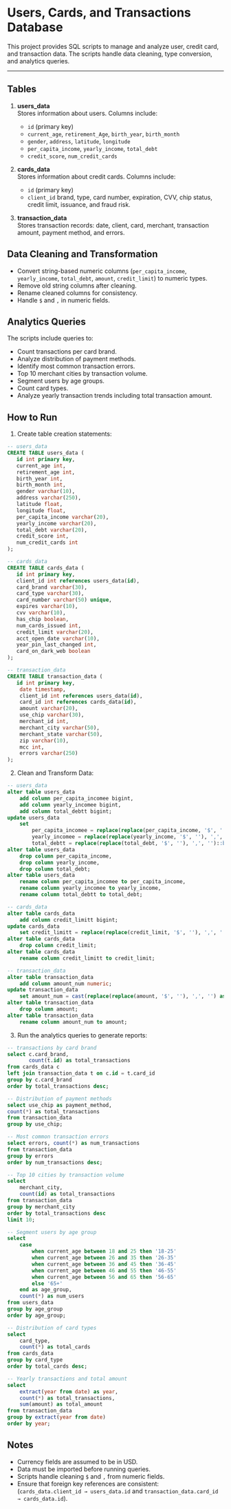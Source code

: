 # Users, Cards, and Transactions Database

This project provides SQL scripts to manage and analyze user, credit card, and transaction data. The scripts handle data cleaning, type conversion, and analytics queries.

---

## Tables

1. **users_data**  
   Stores information about users.
   Columns include:
   - `id` (primary key)
   - `current_age`, `retirement_Age`, `birth_year`, `birth_month`
   - `gender`, `address`, `latitude`, `longitude`
   - `per_capita_income`, `yearly_income`, `total_debt`
   - `credit_score`, `num_credit_cards` 

3. **cards_data**  
   Stores information about credit cards.
   Columns include:
   - `id` (primary key)
   - `client_id`
    brand, type, card number, expiration, CVV, chip status, credit limit, issuance, and fraud risk.  

5. **transaction_data**  
   Stores transaction records: date, client, card, merchant, transaction amount, payment method, and errors.

## Data Cleaning and Transformation

- Convert string-based numeric columns (`per_capita_income`, `yearly_income`, `total_debt`, `amount`, `credit_limit`) to numeric types.  
- Remove old string columns after cleaning.  
- Rename cleaned columns for consistency.
- Handle `$` and `,` in numeric fields.

## Analytics Queries
The scripts include queries to:
- Count transactions per card brand.  
- Analyze distribution of payment methods.  
- Identify most common transaction errors.  
- Top 10 merchant cities by transaction volume.  
- Segment users by age groups.  
- Count card types.  
- Analyze yearly transaction trends including total transaction amount.

## How to Run

1. Create table creation statements:

```sql
-- users_data
CREATE TABLE users_data (
   id int primary key,
   current_age int,
   retirement_age int,
   birth_year int,
   birth_month int,
   gender varchar(10),
   address varchar(250),
   latitude float,
   longitude float,
   per_capita_income varchar(20),
   yearly_income varchar(20),
   total_debt varchar(20),
   credit_score int,
   num_credit_cards int
);

-- cards_data
CREATE TABLE cards_data (
   id int primary key,
   client_id int references users_data(id),
   card_brand varchar(30),
   card_type varchar(30),
   card_number varchar(50) unique,
   expires varchar(10),
   cvv varchar(10),
   has_chip boolean,
   num_cards_issued int,
   credit_limit varchar(20),
   acct_open_date varchar(10),               
   year_pin_last_changed int,
   card_on_dark_web boolean
);

-- transaction_data
CREATE TABLE transaction_data (
   id int primary key,
    date timestamp,                   
    client_id int references users_data(id),
    card_id int references cards_data(id),
    amount varchar(20),          
    use_chip varchar(30),
    merchant_id int,
    merchant_city varchar(50),
    merchant_state varchar(50),
    zip varchar(10),
    mcc int,
    errors varchar(250)
);
```

2. Clean and Transform Data:

```sql
-- users_data
alter table users_data
    add column per_capita_incomee bigint,
    add column yearly_incomee bigint,
    add column total_debtt bigint;
update users_data
    set 
        per_capita_incomee = replace(replace(per_capita_income, '$', ''), ',', '')::bigint,
        yearly_incomee = replace(replace(yearly_income, '$', ''), ',', '')::bigint,
        total_debtt = replace(replace(total_debt, '$', ''), ',', '')::bigint;
alter table users_data
    drop column per_capita_income,
    drop column yearly_income,
    drop column total_debt;
alter table users_data
    rename column per_capita_incomee to per_capita_income,
    rename column yearly_incomee to yearly_income,
    rename column total_debtt to total_debt;

-- cards_data
alter table cards_data
    add column credit_limitt bigint;
update cards_data
    set credit_limitt = replace(replace(credit_limit, '$', ''), ',', '')::bigint;
alter table cards_data
    drop column credit_limit;
alter table cards_data
    rename column credit_limitt to credit_limit;

-- transaction_data
alter table transaction_data
    add column amount_num numeric;
update transaction_data
    set amount_num = cast(replace(replace(amount, '$', ''), ',', '') as numeric);
alter table transaction_data
    drop column amount;
alter table transaction_data
    rename column amount_num to amount;
```

3. Run the analytics queries to generate reports:

```sql
-- transactions by card brand
select c.card_brand,
       count(t.id) as total_transactions
from cards_data c
left join transaction_data t on c.id = t.card_id
group by c.card_brand
order by total_transactions desc;

-- Distribution of payment methods
select use_chip as payment_method, 
count(*) as total_transactions
from transaction_data
group by use_chip;

-- Most common transaction errors
select errors, count(*) as num_transactions
from transaction_data
group by errors
order by num_transactions desc;

-- Top 10 cities by transaction volume
select 
    merchant_city,
    count(id) as total_transactions
from transaction_data
group by merchant_city
order by total_transactions desc
limit 10;

-- Segment users by age group
select 
    case 
        when current_age between 18 and 25 then '18-25'
        when current_age between 26 and 35 then '26-35'
        when current_age between 36 and 45 then '36-45'
        when current_age between 46 and 55 then '46-55'
        when current_age between 56 and 65 then '56-65'
        else '65+' 
    end as age_group,
    count(*) as num_users
from users_data
group by age_group
order by age_group;

-- Distribution of card types
select 
    card_type,
    count(*) as total_cards
from cards_data
group by card_type
order by total_cards desc;

-- Yearly transactions and total amount
select 
    extract(year from date) as year,
    count(*) as total_transactions,
    sum(amount) as total_amount
from transaction_data
group by extract(year from date)
order by year;
```

## Notes

- Currency fields are assumed to be in USD.
- Data must be imported before running queries.
- Scripts handle cleaning `$` and `,` from numeric fields.
- Ensure that foreign key references are consistent:
 (`cards_data.client_id → users_data.id` and `transaction_data.card_id → cards_data.id`).


